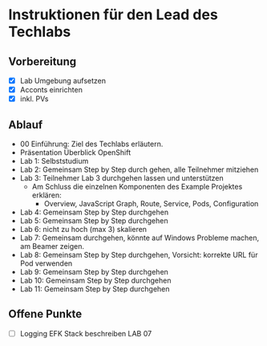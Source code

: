 # Instruktionen für den Lead des Techlabs

## Vorbereitung

- [x] Lab Umgebung aufsetzen
- [x] Acconts einrichten
- [x] inkl. PVs

## Ablauf

- 00 Einführung: Ziel des Techlabs erläutern.
- Präsentation Überblick OpenShift
- Lab 1: Selbststudium
- Lab 2: Gemeinsam Step by Step durch gehen, alle Teilnehmer mitziehen
- Lab 3: Teilnehmer Lab 3 durchgehen lassen und unterstützen
  - Am Schluss die einzelnen Komponenten des Example Projektes erklären:
    - Overview, JavaScript Graph, Route, Service, Pods, Configuration
- Lab 4: Gemeinsam Step by Step durchgehen
- Lab 5: Gemeinsam Step by Step durchgehen
- Lab 6: nicht zu hoch (max 3) skalieren
- Lab 7: Gemeinsam durchgehen, könnte auf Windows Probleme machen, am Beamer zeigen.
- Lab 8: Gemeinsam Step by Step durchgehen, Vorsicht: korrekte URL für Pod verwenden
- Lab 9: Gemeinsam Step by Step durchgehen
- Lab 10: Gemeinsam Step by Step durchgehen
- Lab 11: Gemeinsam Step by Step durchgehen

## Offene Punkte

- [ ] Logging EFK Stack beschreiben LAB 07
